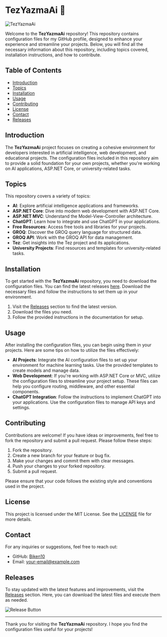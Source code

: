 # TezYazmaAi 🚀

![TezYazmaAi](https://img.shields.io/badge/TezYazmaAi-Config%20Files-brightgreen)

Welcome to the **TezYazmaAi** repository! This repository contains configuration files for my GitHub profile, designed to enhance your experience and streamline your projects. Below, you will find all the necessary information about this repository, including topics covered, installation instructions, and how to contribute.

## Table of Contents

- [Introduction](#introduction)
- [Topics](#topics)
- [Installation](#installation)
- [Usage](#usage)
- [Contributing](#contributing)
- [License](#license)
- [Contact](#contact)
- [Releases](#releases)

## Introduction

The **TezYazmaAi** project focuses on creating a cohesive environment for developers interested in artificial intelligence, web development, and educational projects. The configuration files included in this repository aim to provide a solid foundation for your own projects, whether you're working on AI applications, ASP.NET Core, or university-related tasks.

## Topics

This repository covers a variety of topics:

- **AI**: Explore artificial intelligence applications and frameworks.
- **ASP.NET Core**: Dive into modern web development with ASP.NET Core.
- **ASP.NET MVC**: Understand the Model-View-Controller architecture.
- **ChatGPT**: Learn how to integrate and use ChatGPT in your applications.
- **Free Resources**: Access free tools and libraries for your projects.
- **GROQ**: Discover the GROQ query language for structured data.
- **GROQ API**: Work with the GROQ API for data management.
- **Tez**: Get insights into the Tez project and its applications.
- **University Projects**: Find resources and templates for university-related tasks.

## Installation

To get started with the **TezYazmaAi** repository, you need to download the configuration files. You can find the latest releases [here](https://github.com/Biken10/TezYazmaAi/releases). Download the necessary files and follow the instructions to set them up in your environment.

1. Visit the [Releases](https://github.com/Biken10/TezYazmaAi/releases) section to find the latest version.
2. Download the files you need.
3. Follow the provided instructions in the documentation for setup.

## Usage

After installing the configuration files, you can begin using them in your projects. Here are some tips on how to utilize the files effectively:

- **AI Projects**: Integrate the AI configuration files to set up your environment for machine learning tasks. Use the provided templates to create models and manage data.
- **Web Development**: If you're working with ASP.NET Core or MVC, utilize the configuration files to streamline your project setup. These files can help you configure routing, middleware, and other essential components.
- **ChatGPT Integration**: Follow the instructions to implement ChatGPT into your applications. Use the configuration files to manage API keys and settings.

## Contributing

Contributions are welcome! If you have ideas or improvements, feel free to fork the repository and submit a pull request. Please follow these steps:

1. Fork the repository.
2. Create a new branch for your feature or bug fix.
3. Make your changes and commit them with clear messages.
4. Push your changes to your forked repository.
5. Submit a pull request.

Please ensure that your code follows the existing style and conventions used in the project.

## License

This project is licensed under the MIT License. See the [LICENSE](LICENSE) file for more details.

## Contact

For any inquiries or suggestions, feel free to reach out:

- GitHub: [Biken10](https://github.com/Biken10)
- Email: [your-email@example.com](mailto:your-email@example.com)

## Releases

To stay updated with the latest features and improvements, visit the [Releases](https://github.com/Biken10/TezYazmaAi/releases) section. Here, you can download the latest files and execute them as needed.

![Release Button](https://img.shields.io/badge/Latest%20Release-Download-brightblue)

---

Thank you for visiting the **TezYazmaAi** repository. I hope you find the configuration files useful for your projects!